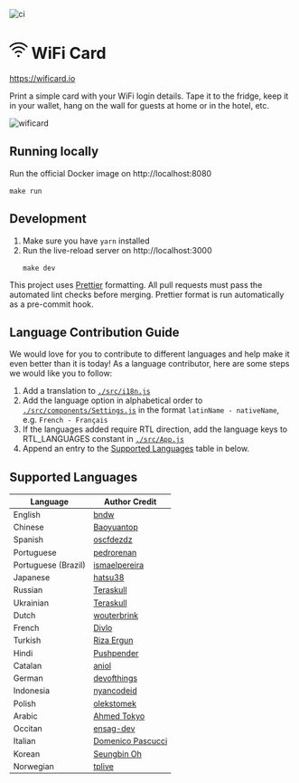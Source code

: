 ![ci](https://github.com/bndw/wifi-card/workflows/ci/badge.svg)

# <img width="32px" src="./public/images/wifi.png"> WiFi Card

https://wificard.io

Print a simple card with your WiFi login details. Tape it to the fridge, keep it in your wallet, hang on the wall for guests at home or in the hotel, etc.

![wificard](https://user-images.githubusercontent.com/48166553/125853182-49fd361d-5797-4989-afbf-e6a617945be2.gif)

## Running locally

Run the official Docker image on http://localhost:8080

```
make run
```

## Development

1. Make sure you have `yarn` installed
2. Run the live-reload server on http://localhost:3000
   ```
   make dev
   ```

This project uses [Prettier](https://prettier.io/) formatting. All pull requests must pass the automated lint checks before merging. Prettier format is run automatically as a pre-commit hook.

## Language Contribution Guide

We would love for you to contribute to different languages and help make it even better than it is today! As a language contributor, here are some steps we would like you to follow:

1. Add a translation to [`./src/i18n.js`](./src/i18n.js)
2. Add the language option in alphabetical order to [`./src/components/Settings.js`](./src/components/Settings.js) in the format `latinName - nativeName`, e.g. `French - Français`
3. If the languages added require RTL direction, add the language keys to RTL_LANGUAGES constant in [`./src/App.js`](./src/App.js)
4. Append an entry to the [Supported Languages](#supported-languages) table in below.

## Supported Languages

| Language            | Author Credit                                     |
| ------------------- | ------------------------------------------------- |
| English             | [bndw](https://github.com/bndw)                   |
| Chinese             | [Baoyuantop](https://github.com/Baoyuantop)       |
| Spanish             | [oscfdezdz](https://github.com/oscfdezdz)         |
| Portuguese          | [pedrorenan](https://github.com/pedrorenan)       |
| Portuguese (Brazil) | [ismaelpereira](https://github.com/ismaelpereira) |
| Japanese            | [hatsu38](https://github.com/hatsu38)             |
| Russian             | [Teraskull](https://github.com/Teraskull)         |
| Ukrainian           | [Teraskull](https://github.com/Teraskull)         |
| Dutch               | [wouterbrink](https://github.com/wouterbrink)     |
| French              | [Divlo](https://github.com/Divlo)                 |
| Turkish             | [Riza Ergun](https://github.com/rizaergun)        |
| Hindi               | [Pushpender](https://github.com/PushpenderSaini0) |
| Catalan             | [aniol](https://github.com/aniol)                 |
| German              | [devofthings](https://github.com/devofthings)     |
| Indonesia           | [nyancodeid](https://github.com/nyancodeid)       |
| Polish              | [olekstomek](https://github.com/olekstomek)       |
| Arabic              | [Ahmed Tokyo](https://github.com/a-tokyo)         |
| Occitan             | [ensag-dev](https://github.com/ensag-dev)         |
| Italian             | [Domenico Pascucci](https://github.com/pasmimmo)  |
| Korean              | [Seungbin Oh](https://github.com/sboh1214)        |
| Norwegian           | [tplive](https://github.com/tplive)               |

